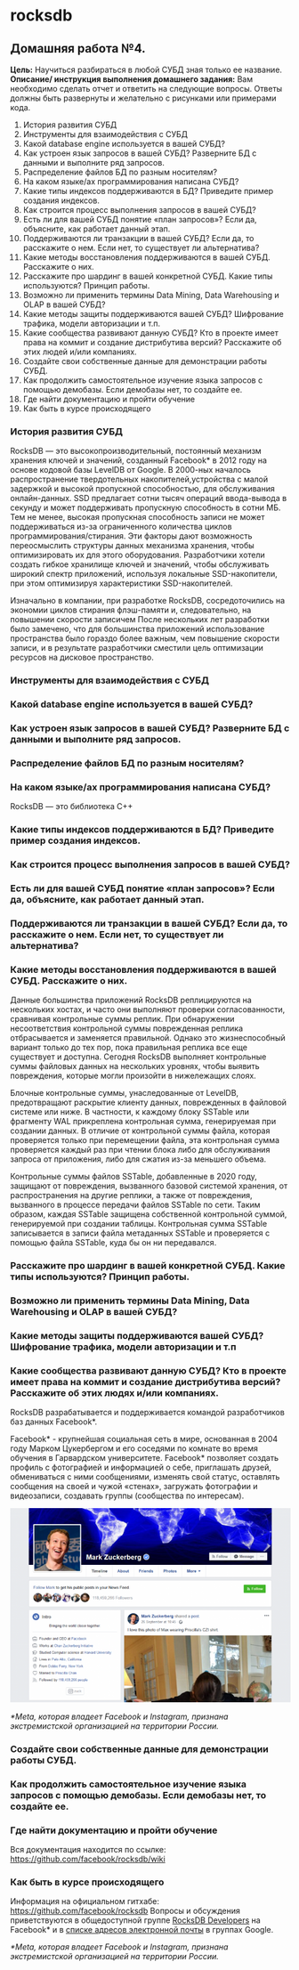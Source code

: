 # rocksdb
## Домашняя работа №4.
**Цель:** Научиться разбираться в любой СУБД зная только ее название. 
**Описание/ инструкция выполнения домашнего задания:**
Вам необходимо сделать отчет и ответить на следующие вопросы. Ответы должны быть развернуты и желательно с рисунками или примерами кода.
1. История развития СУБД
2. Инструменты для взаимодействия с СУБД
3. Какой database engine используется в вашей СУБД?
4. Как устроен язык запросов в вашей СУБД? Разверните БД с данными и выполните ряд запросов. 
5. Распределение файлов БД по разным носителям?
6. На каком языке/ах программирования написана СУБД?
7. Какие типы индексов поддерживаются в БД? Приведите пример создания индексов.
8. Как строится процесс выполнения запросов в вашей СУБД?
9. Есть ли для вашей СУБД понятие «план запросов»? Если да, объясните, как работает данный этап.
10. Поддерживаются ли транзакции в вашей СУБД? Если да, то расскажите о нем. Если нет, то существует ли альтернатива?
11. Какие методы восстановления поддерживаются в вашей СУБД. Расскажите о них.
12. Расскажите про шардинг в вашей конкретной СУБД. Какие типы используются? Принцип работы.
13. Возможно ли применить термины Data Mining, Data Warehousing и OLAP в вашей СУБД?
14. Какие методы защиты поддерживаются вашей СУБД? Шифрование трафика, модели авторизации и т.п.
15. Какие сообщества развивают данную СУБД? Кто в проекте имеет права на коммит и создание дистрибутива версий? Расскажите об этих людей и/или компаниях.
16. Создайте свои собственные данные для демонстрации работы СУБД. 
17. Как продолжить самостоятельное изучение языка запросов с помощью демобазы. Если демобазы нет, то создайте ее.
18. Где найти документацию и пройти обучение
19. Как быть в курсе происходящего

### История развития СУБД

RocksDB — это высокопроизводительный, постоянный механизм хранения ключей и значений, созданный Facebook* в 2012 году на основе кодовой базы LevelDB от Google.
В 2000-ных началось распространение твердотельных накопителей,устройства с малой задержкой и высокой пропускной способностью, для обслуживания онлайн-данных. SSD предлагает сотни тысяч операций ввода-вывода в секунду и может поддерживать пропускную способность в сотни МБ. Тем не менее, высокая пропускная способность записи не может поддерживаться из-за ограниченного количества циклов программирования/стирания. Эти факторы дают возможность переосмыслить структуры данных механизма хранения, чтобы оптимизировать их для этого оборудования. Разработчики хотели создать гибкое хранилище ключей и значений, чтобы обслуживать широкий спектр приложений, используя локальные SSD-накопители, при этом оптимизируя характеристики SSD-накопителей.

Изначально в компании, при разработке RocksDB, сосредоточились на экономии циклов стирания флэш-памяти и, следовательно, на повышении скорости записичем 
После нескольких лет разработки было замечено, что для большинства приложений использование пространства было гораздо более важным, чем повышение скорости записи, и в результате разработчики сместили цель оптимизации ресурсов на дисковое пространство.

### Инструменты для взаимодействия с СУБД


### Какой database engine используется в вашей СУБД?


### Как устроен язык запросов в вашей СУБД? Разверните БД с данными и выполните ряд запросов. 


### Распределение файлов БД по разным носителям?


### На каком языке/ах программирования написана СУБД?
  RocksDB — это библиотека C++

### Какие типы индексов поддерживаются в БД? Приведите пример создания индексов.


### Как строится процесс выполнения запросов в вашей СУБД?


### Есть ли для вашей СУБД понятие «план запросов»? Если да, объясните, как работает данный этап.


### Поддерживаются ли транзакции в вашей СУБД? Если да, то расскажите о нем. Если нет, то существует ли альтернатива?


### Какие методы восстановления поддерживаются в вашей СУБД. Расскажите о них.

Данные большинства приложений RocksDB реплицируются на нескольких хостах, и часто они выполняют проверки согласованности, сравнивая контрольные суммы реплик. При обнаружении несоответствия контрольной суммы поврежденная реплика отбрасывается и заменяется правильной. Однако это жизнеспособный вариант только до тех пор, пока правильная реплика все еще существует и доступна. Сегодня RocksDB выполняет контрольные суммы файловых данных на нескольких уровнях, чтобы выявить повреждения, которые могли произойти в нижележащих слоях.

Блочные контрольные суммы, унаследованные от LevelDB, предотвращают раскрытие клиенту данных, поврежденных в файловой системе или ниже. В частности, к каждому блоку SSTable или фрагменту WAL прикреплена контрольная сумма, генерируемая при создании данных. В отличие от контрольной суммы файла, которая проверяется только при перемещении файла, эта контрольная сумма проверяется каждый раз при чтении блока либо для обслуживания запроса от приложения, либо для сжатия из-за меньшего объема.

Контрольные суммы файлов SSTable, добавленные в 2020 году, защищают от повреждения, вызванного базовой системой хранения, от распространения на другие реплики, а также от повреждения, вызванного в процессе передачи файлов SSTable по сети. Таким образом, каждая SSTable защищена собственной контрольной суммой, генерируемой при создании таблицы. Контрольная сумма SSTable записывается в записи файла метаданных SSTable и проверяется с помощью файла SSTable, куда бы он ни передавался. 
### Расскажите про шардинг в вашей конкретной СУБД. Какие типы используются? Принцип работы.


### Возможно ли применить термины Data Mining, Data Warehousing и OLAP в вашей СУБД?


### Какие методы защиты поддерживаются вашей СУБД? Шифрование трафика, модели авторизации и т.п


### Какие сообщества развивают данную СУБД? Кто в проекте имеет права на коммит и создание дистрибутива версий? Расскажите об этих людях и/или компаниях.
RocksDB разрабатывается и поддерживается командой разработчиков баз данных Facebook*.


Facebook* - крупнейшая социальная сеть в мире, основанная в 2004 году Марком Цукербергом и его соседями по комнате во время обучения в Гарвардском университете.
Facebook* позволяет создать профиль с фотографией и информацией о себе, приглашать друзей, обмениваться с ними сообщениями, изменять свой статус, оставлять сообщения на своей и чужой «стенах», загружать фотографии и видеозаписи, создавать группы (сообщества по интересам).

![Mark Zuckerberg](https://github.com/FAnastasiaF/rocksdb/blob/main/Mark_Zuckerberg_Facebook_page.png)

*\*Meta, которая владеет Facebook и Instagram, признана экстремистской организацией на территории России.*  

### Создайте свои собственные данные для демонстрации работы СУБД. 


### Как продолжить самостоятельное изучение языка запросов с помощью демобазы. Если демобазы нет, то создайте ее.


### Где найти документацию и пройти обучение
Вся документация находится по ссылке: https://github.com/facebook/rocksdb/wiki

### Как быть в курсе происходящего
Информация на официальном гитхабе: https://github.com/facebook/rocksdb
Вопросы и обсуждения приветствуются в общедоступной группе [RocksDB Developers](https://www.facebook.com/groups/rocksdb.dev/) на Facebook* и в [списке адресов электронной почты](https://groups.google.com/g/rocksdb) в группах Google.



*\*Meta, которая владеет Facebook и Instagram, признана экстремистской организацией на территории России.*  
 
